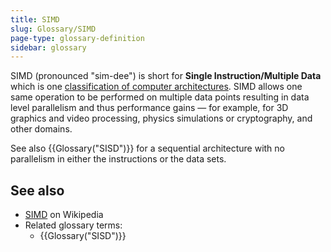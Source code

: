 ```yaml
---
title: SIMD
slug: Glossary/SIMD
page-type: glossary-definition
sidebar: glossary
---
```


SIMD (pronounced "sim-dee") is short for **Single Instruction/Multiple Data** which is one [classification of computer architectures](https://en.wikipedia.org/wiki/Flynn%27s_taxonomy). SIMD allows one same operation to be performed on multiple data points resulting in data level parallelism and thus performance gains — for example, for 3D graphics and video processing, physics simulations or cryptography, and other domains.

See also {{Glossary("SISD")}} for a sequential architecture with no parallelism in either the instructions or the data sets.

## See also

- [SIMD](https://en.wikipedia.org/wiki/SIMD) on Wikipedia
- Related glossary terms:
  - {{Glossary("SISD")}}
